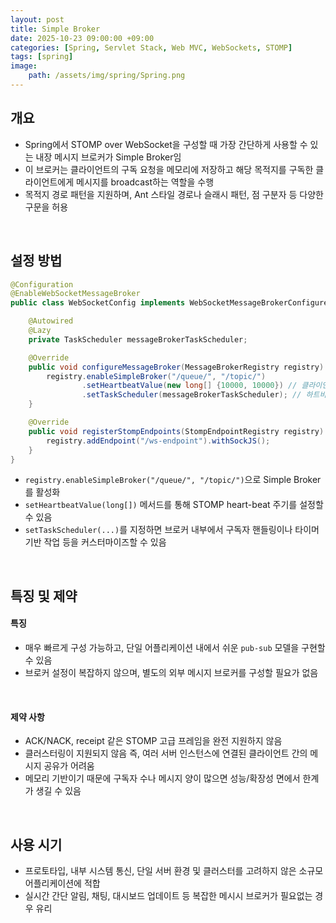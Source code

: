 ```yaml
---
layout: post
title: Simple Broker
date: 2025-10-23 09:00:00 +09:00
categories: [Spring, Servlet Stack, Web MVC, WebSockets, STOMP]
tags: [spring]
image:
    path: /assets/img/spring/Spring.png
---
```



## 개요

- Spring에서 STOMP over WebSocket을 구성할 때 가장 간단하게 사용할 수 있는 내장 메시지 브로커가 Simple Broker임
- 이 브로커는 클라이언트의 구독 요청을 메모리에 저장하고 해당 목적지를 구독한 클라이언트에게 메시지를 broadcast하는 역할을 수행
- 목적지 경로 패턴을 지원하며, Ant 스타일 경로나 슬래시 패턴, 점 구분자 등 다양한 구문을 허용

<br>

## 설정 방법

```java
@Configuration
@EnableWebSocketMessageBroker
public class WebSocketConfig implements WebSocketMessageBrokerConfigurer {

    @Autowired
    @Lazy
    private TaskScheduler messageBrokerTaskScheduler;

    @Override
    public void configureMessageBroker(MessageBrokerRegistry registry) {
        registry.enableSimpleBroker("/queue/", "/topic/")
                .setHeartbeatValue(new long[] {10000, 10000}) // 클라이언트-서버 하트비트 설정
                .setTaskScheduler(messageBrokerTaskScheduler); // 하트비트 스케줄러 지정
    }

    @Override
    public void registerStompEndpoints(StompEndpointRegistry registry) {
        registry.addEndpoint("/ws-endpoint").withSockJS();
    }
}
```

- `registry.enableSimpleBroker("/queue/", "/topic/")`으로 Simple Broker를 활성화
- `setHeartbeatValue(long[])` 메서드를 통해 STOMP heart-beat 주기를 설정할 수 있음
- `setTaskScheduler(...)`를 지정하면 브로커 내부에서 구독자 핸들링이나 타이머 기반 작업 등을 커스터마이즈할 수 있음

<br>

## 특징 및 제약

#### 특징

- 매우 빠르게 구성 가능하고, 단일 어플리케이션 내에서 쉬운 `pub-sub` 모델을 구현할 수 있음
- 브로커 설정이 복잡하지 않으며, 별도의 외부 메시지 브로커를 구성할 필요가 없음

<br>

#### 제약 사항

- ACK/NACK, receipt 같은 STOMP 고급 프레임을 완전 지원하지 않음
- 클러스터링이 지원되지 않음 즉, 여러 서버 인스턴스에 연결된 클라이언트 간의 메시지 공유가 어려움
- 메모리 기반이기 때문에 구독자 수나 메시지 양이 많으면 성능/확장성 면에서 한계가 생길 수 있음

<br>

## 사용 시기

- 프로토타입, 내부 시스템 통신, 단일 서버 환경 및 클러스터를 고려하지 않은 소규모 어플리케이션에 적합
- 실시간 간단 알림, 채팅, 대시보드 업데이트 등 복잡한 메시시 브로커가 필요없는 경우 유리
  